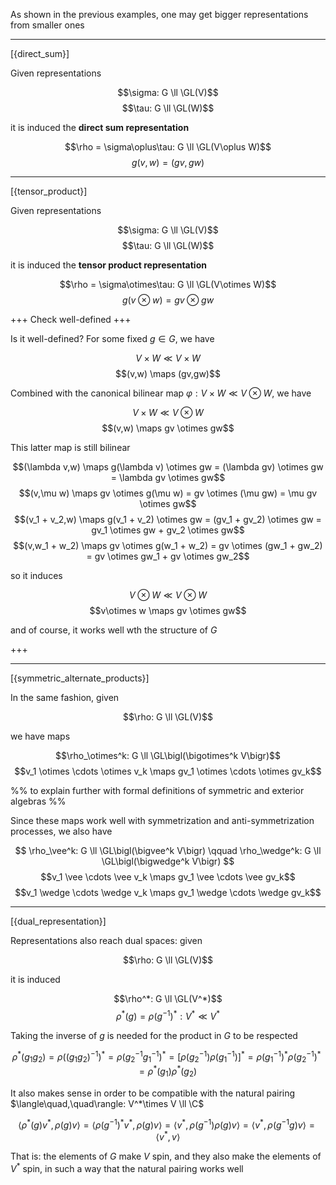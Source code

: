 As shown in the previous examples, one may get bigger representations from smaller ones

---

[{direct_sum}]

Given representations 

$$\sigma: G \ll \GL(V)$$
$$\tau: G \ll \GL(W)$$

it is induced the **direct sum representation**

$$\rho = \sigma\oplus\tau: G \ll \GL(V\oplus W)$$
$$g(v,w) = (gv, gw)$$

---

[{tensor_product}]

Given representations 

$$\sigma: G \ll \GL(V)$$
$$\tau: G \ll \GL(W)$$

it is induced the **tensor product representation**

$$\rho = \sigma\otimes\tau: G \ll \GL(V\otimes W)$$
$$g(v\otimes w) = gv \otimes gw$$

+++
Check well-defined
+++

Is it well-defined? For some fixed $g\in G$, we have

$$V\times W \ll V\times W$$
$$(v,w) \maps (gv,gw)$$

Combined with the canonical bilinear map $\varphi: V\times W \ll V\otimes W$, we have

$$V\times W \ll V\otimes W$$
$$(v,w) \maps gv \otimes gw$$

This latter map is still bilinear

$$(\lambda v,w) \maps g(\lambda v) \otimes gw = (\lambda gv) \otimes gw = \lambda gv \otimes gw$$
$$(v,\mu w) \maps gv \otimes g(\mu w) = gv \otimes (\mu gw) = \mu gv \otimes gw$$
$$(v_1 + v_2,w) \maps g(v_1 + v_2) \otimes gw = (gv_1 + gv_2) \otimes gw = gv_1 \otimes gw + gv_2 \otimes gw$$
$$(v,w_1 + w_2) \maps gv \otimes g(w_1 + w_2) = gv \otimes (gw_1 + gw_2) = gv \otimes gw_1 + gv \otimes gw_2$$

so it induces 

$$V\otimes W \ll V\otimes W$$
$$v\otimes w \maps gv \otimes gw$$

and of course, it works well wth the structure of $G$

+++

---

[{symmetric_alternate_products}]

In the same fashion, given

$$\rho: G \ll \GL(V)$$

we have maps

$$\rho_\otimes^k: G \ll \GL\bigl(\bigotimes^k V\bigr)$$
$$v_1 \otimes \cdots \otimes v_k \maps gv_1 \otimes \cdots \otimes gv_k$$

%% to explain further with formal definitions of symmetric and exterior algebras %%

Since these maps work well with symmetrization and anti-symmetrization processes, we also have

$$
\rho_\vee^k: G \ll \GL\bigl(\bigvee^k V\bigr) \qquad
\rho_\wedge^k: G \ll \GL\bigl(\bigwedge^k V\bigr)
$$
$$v_1 \vee \cdots \vee v_k \maps gv_1 \vee \cdots \vee gv_k$$
$$v_1 \wedge \cdots \wedge v_k \maps gv_1 \wedge \cdots \wedge gv_k$$

---

[{dual_representation}]

Representations also reach dual spaces: given

$$\rho: G \ll \GL(V)$$

it is induced 

$$\rho^*: G \ll \GL(V^*)$$
$$\rho^*(g) = \rho(g^{-1})^*: V^* \ll V^*$$

Taking the inverse of $g$ is needed for the product in $G$ to be respected

$$\rho^*(g_1 g_2) = \rho((g_1 g_2)^{-1})^* = \rho(g_2^{-1}g_1^{-1})^* = [\rho(g_2^{-1})\rho(g_1^{-1})]^* = \rho(g_1^{-1})^*\rho(g_2^{-1})^* = \rho^*(g_1)\rho^*(g_2)$$

It also makes sense in order to be compatible with the natural pairing $\langle\quad,\quad\rangle: V^*\times V \ll \C$

$$\langle \rho^*(g)v^*,\rho(g)v\rangle = \langle \rho(g^{-1})^*v^*,\rho(g)v\rangle = \langle v^*,\rho(g^{-1})\rho(g)v\rangle = \langle v^*,\rho(g^{-1}g)v\rangle = \langle v^*,v\rangle$$

That is: the elements of $G$ make $V$ spin, and they also make the elements of $V^*$ spin, in such a way that the natural pairing works well 